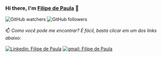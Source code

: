 ### Hi there, I'm [Filipe de Paula](https://www.linkedin.com/in/filipe-de-paula/) 👋
![GitHub watchers](https://img.shields.io/github/watchers/FilipedePaulaDev/FilipedePaulaDev?style=social)
![GitHub followers](https://img.shields.io/github/followers/FilipedePaulaDev?style=social)\
\
          📫 *Como você pode me encontrar? É fácil, basta clicar em um dos links abaixo:*\
          \
[![Linkedin: Filipe de Paula](https://img.shields.io/badge/-Linkedin-0e76a8?style=flat-square&logo=linkedin&logoColor=white)](https://www.linkedin.com/in/filipe-de-paula/)
[![gmail: Filipe de Paula](https://img.shields.io/badge/-Gmail-d44638?style=flat-square&logo=gmail&logoColor=white)](mailto:filipedepaula.ads@gmail.com)




<!--
**FilipedePaulaDev/FilipedePaulaDev** is a ✨ _special_ ✨ repository because its `README.md` (this file) appears on your GitHub profile.

Here are some ideas to get you started:

- 🔭 I’m currently working on ...
- 🌱 I’m currently learning ...
- 👯 I’m looking to collaborate on ...
- 🤔 I’m looking for help with ...
- 💬 Ask me about ...
- 📫 How to reach me: ...
- 😄 Pronouns: ...
- ⚡ Fun fact: ...
-->
